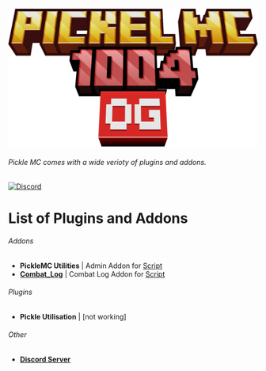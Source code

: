 ![Logo](./.github/assets/logo.png)
###### Pickle MC comes with a wide verioty of plugins and addons.
[![Discord](https://discordapp.com/api/guilds/1375519482017218663/widget.png?style=shield)](https://discord.gg/dw82dD9Bq6)
# List of Plugins and Addons
###### Addons
- **PickleMC Utilities** | Admin Addon for [Script](script/download.md)
- [**Combat_Log**](https://death1clown.github.io/CombatLog-Skript/) | Combat Log Addon for [Script](script/download.md)
###### Plugins
- **Pickle Utilisation** | [not working]
###### Other
- [**Discord Server**](https://discord.gg/dw82dD9Bq6)
